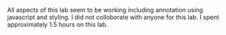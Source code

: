 All aspects of this lab seem to be working including annotation using javascript and styling.
I did not colloborate with anyone for this lab.
I spent approximately 1.5 hours on this lab.
